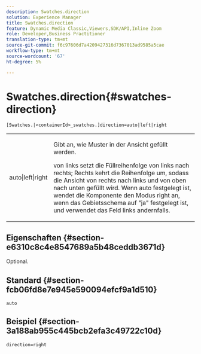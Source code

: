 ```yaml
---
description: Swatches.direction
solution: Experience Manager
title: Swatches.direction
feature: Dynamic Media Classic,Viewers,SDK/API,Inline Zoom
role: Developer,Business Practitioner
translation-type: tm+mt
source-git-commit: f6c97606d7a4209427316d7367013ad9585a5cae
workflow-type: tm+mt
source-wordcount: '67'
ht-degree: 5%

---
```



# Swatches.direction{#swatches-direction}

`[Swatches.|<containerId>_swatches.]direction=auto|left|right`

<table id="table_8DA8AC17A6FB4EC09DC9384B812D841C"> 
 <tbody> 
  <tr> 
   <td colname="col1"> <p> <span class="codeph"> auto|left|right  </span> </p> </td> 
   <td colname="col2"> <p> Gibt an, wie Muster in der Ansicht gefüllt werden. </p> <p> <span class="codeph"> von links  </span> setzt die Füllreihenfolge von links nach rechts;  <span class="codeph"> Rechts  </span> kehrt die Reihenfolge um, sodass die Ansicht von rechts nach links und von oben nach unten gefüllt wird. Wenn <span class="codeph"> auto </span> festgelegt ist, wendet die Komponente den Modus right an, wenn das Gebietsschema auf <span class="codeph"> "ja" </span> festgelegt ist, und verwendet das Feld links andernfalls. </p> </td> 
  </tr> 
 </tbody> 
</table>

## Eigenschaften {#section-e6310c8c4e8547689a5b48ceddb3671d}

Optional.

## Standard {#section-fcb06fd8e7e945e590094efcf9a1d510}

`auto`

## Beispiel {#section-3a188ab955c445bcb2efa3c49722c10d}

`direction=right`
